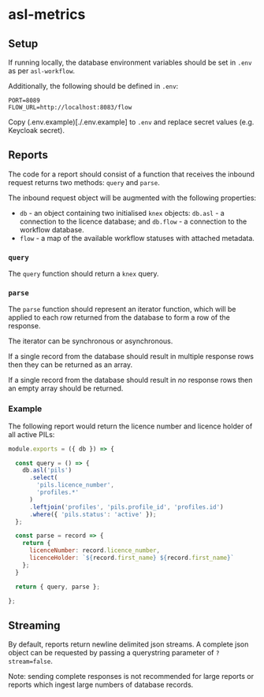 # asl-metrics

## Setup

If running locally, the database environment variables should be set in `.env` as per `asl-workflow`.

Additionally, the following should be defined in `.env`:

```
PORT=8089
FLOW_URL=http://localhost:8083/flow
```

Copy (.env.example)[./.env.example] to `.env` and replace secret values (e.g. Keycloak secret).

## Reports

The code for a report should consist of a function that receives the inbound request returns two methods: `query` and `parse`.

The inbound request object will be augmented with the following properties:

* `db` - an object containing two initialised `knex` objects: `db.asl` - a connection to the licence database; and `db.flow` - a connection to the workflow database.
* `flow` - a map of the available workflow statuses with attached metadata.

### `query`

The `query` function should return a `knex` query.

### `parse`

The `parse` function should represent an iterator function, which will be applied to each row returned from the database to form a row of the response.

The iterator can be synchronous or asynchronous.

If a single record from the database should result in multiple response rows then they can be returned as an array.

If a single record from the database should result in _no_ response rows then an empty array should be returned.

### Example

The following report would return the licence number and licence holder of all active PILs:

```js
module.exports = ({ db }) => {

  const query = () => {
    db.asl('pils')
      .select(
        'pils.licence_number',
        'profiles.*'
      )
      .leftjoin('profiles', 'pils.profile_id', 'profiles.id')
      .where({ 'pils.status': 'active' });
  };

  const parse = record => {
    return {
      licenceNumber: record.licence_number,
      licenceHolder: `${record.first_name} ${record.first_name}`
    };
  }

  return { query, parse };

};
```

## Streaming

By default, reports return newline delimited json streams. A complete json object can be requested by passing a querystring parameter of `?stream=false`.

Note: sending complete responses is not recommended for large reports or reports which ingest large numbers of database records.
